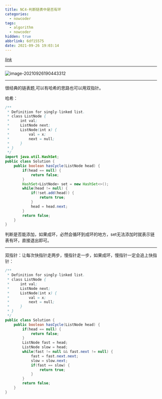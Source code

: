 ```yaml
---
title: NC4-判断链表中是否有环
categories:
  - nowcoder
tags:
  - algorithm
  - nowcoder
hidden: true
abbrlink: 6df15575
date: 2021-09-26 19:03:14
---
```


[$link$](https://www.nowcoder.com/practice/650474f313294468a4ded3ce0f7898b9?tpId=188&&tqId=38576&rp=1&ru=/activity/oj&qru=/ta/job-code-high-week/question-ranking)

<hr/>

![image-20210926190443312](http://static.codenote.xyz/img/20210926190443.png)

<hr/>

很经典的链表题,可以有哈希的思路也可以用双指针。

哈希：

```java
/**
 * Definition for singly-linked list.
 * class ListNode {
 *     int val;
 *     ListNode next;
 *     ListNode(int x) {
 *         val = x;
 *         next = null;
 *     }
 * }
 */
import java.util.HashSet;
public class Solution {
    public boolean hasCycle(ListNode head) {
        if(head == null) {
            return false;
        }
        HashSet<ListNode> set = new HashSet<>();
        while(head != null) {
            if(!set.add(head)) {
                return true;
            }
            head = head.next;
        }
        return false;
    }
}
```

判断是否能添加，如果成环，必然会循环到成环的地方，set无法添加时就表示链表有环，直接退出即可。

<hr/>

双指针：让每次快指针走两步，慢指针走一步，如果成环，慢指针一定会追上快指针：

```java
/**
 * Definition for singly-linked list.
 * class ListNode {
 *     int val;
 *     ListNode next;
 *     ListNode(int x) {
 *         val = x;
 *         next = null;
 *     }
 * }
 */
public class Solution {
    public boolean hasCycle(ListNode head) {
        if(head == null) {
            return false;
        }
        ListNode fast = head;
        ListNode slow = head;
        while(fast != null && fast.next != null) {
            fast = fast.next.next;
            slow = slow.next;
            if(fast == slow) {
                return true;
            }
        }
        return false;
    }
}
```


